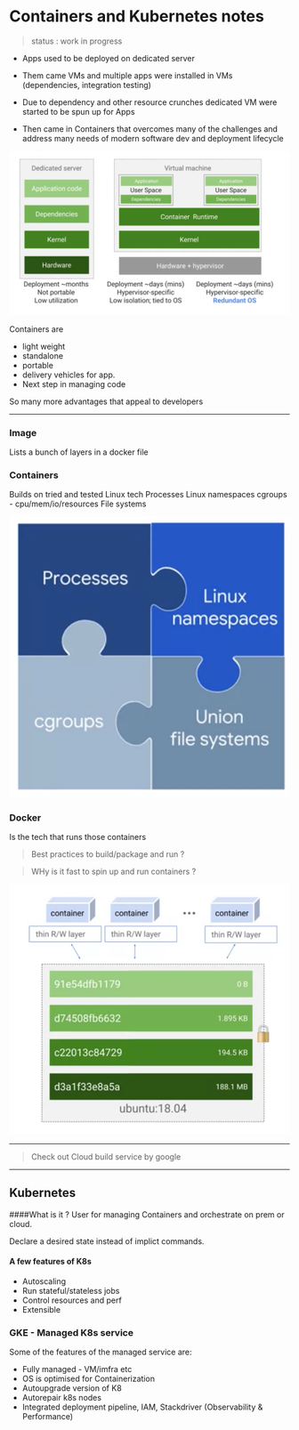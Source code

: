 # Containers and Kubernetes notes

> status : work in progress


* Apps used to be deployed on dedicated server

* Them came VMs and multiple apps were installed in VMs (dependencies, integration testing)

* Due to dependency and other resource crunches dedicated VM were started to be spun up for Apps

* Then came in Containers that overcomes many of the challenges and address many needs of modern software dev and deployment lifecycle

![](2021-09-20-10-57-04.png)

Containers are 
* light weight
* standalone
* portable
* delivery vehicles for app. 
* Next step in managing code

So many more advantages that appeal to developers

---


### Image

Lists a bunch of layers in a docker file


### Containers

Builds on tried and tested Linux tech
Processes
Linux namespaces
cgroups - cpu/mem/io/resources
File systems

![](2021-09-20-11-07-12.png)


### Docker 
Is the tech that runs those containers

> Best practices to build/package and run ?

> WHy is it fast to spin up and run containers ?

![](2021-09-20-11-11-30.png)

---

> Check out Cloud build service by google




---

## Kubernetes

####What is it ?
User for managing Containers and orchestrate on prem or cloud.

Declare a desired state instead of implict commands.

#### A few features of K8s

* Autoscaling
* Run stateful/stateless jobs
* Control resources and perf
* Extensible

### GKE - Managed K8s service

Some of the features of the managed service are: 
* Fully managed - VM/imfra etc
* OS is optimised for Containerization
* Autoupgrade version of K8
* Autorepair k8s nodes
* Integrated deployment pipeline, IAM, Stackdriver (Observability & Performance)






